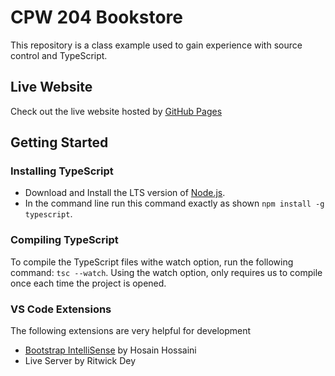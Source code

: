 # CPW 204 Bookstore
This repository is a class example used to gain experience with source control and TypeScript.

## Live Website
Check out the live website hosted by [GitHub Pages](https://scottprogrammer88.github.io/CPW204-Bookstore/)

## Getting Started

### Installing TypeScript
- Download and Install the LTS version of [Node.js](https://nodejs.org/).
- In the command line run this command exactly as shown `npm install -g typescript`.

### Compiling TypeScript
To compile the TypeScript files withe watch option, run the following command: `tsc --watch`. Using the watch option, only requires us to compile once each time the project is opened.

### VS Code Extensions
The following extensions are very helpful for development
- [Bootstrap IntelliSense](https://marketplace.visualstudio.com/items?itemName=hossaini.bootstrap-intellisense) by Hosain Hossaini
- Live Server by Ritwick Dey